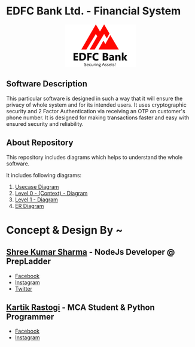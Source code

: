 # EDFC Bank Ltd. - Financial System 

<link rel="stylesheet" href="https://use.fontawesome.com/releases/v5.15.3/css/all.css" integrity="sha384-50oBUHEmvpQ+1lW4y57PTFmhCaXp0ML5d60M1M7uH2+nqUivzIebhndOJK28anvf">
<p align="center">
  <img src="https://github.com/shreesharma07/EDFC-Bank-Ltd.-Financial-System/blob/master/Images/edfc.png" alt="EDFC Logo">
</p>


## Software Description
This particular software is designed in such a way that it will ensure the privacy of whole system and for its intended users.
It uses cryptographic security and 2 Factor Authentication via receiving an OTP on customer's phone number.
It is designed for making transactions faster and easy with ensured security and reliability. 

## About Repository
This repository includes diagrams which helps to understand the whole software.

It includes following diagrams:
1.  [Usecase Diagram](https://github.com/shreesharma07/EDFC-Bank-Ltd.-Financial-System/blob/master/Use%20Case%20Diagram%20-%20(EDFC%20Bank%20Ltd.).png)
2.  [Level 0 - (Context) - Diagram](https://github.com/shreesharma07/EDFC-Bank-Ltd.-Financial-System/blob/master/Context%20Diagram.png)
3.  [Level 1 - Diagram](https://github.com/shreesharma07/EDFC-Bank-Ltd.-Financial-System/blob/master/DFD%20Level%201%20-%20Diagram.png)
4.  [ER Diagram](https://github.com/shreesharma07/EDFC-Bank-Ltd.-Financial-System/blob/master/ER%20Diagram%20-%20(EDFC%20Bank%20Ltd.).png)


# Concept & Design By ~

## [Shree Kumar Sharma](https://www.linkedin.com/in/shree-kumar-sharma-644167195/) - NodeJs Developer @ PrepLadder
   - [Facebook](https://www.facebook.com/shree.kumarsharma.338)
   - [Instagram](https://www.instagram.com/shree_kumar_sharma/)
   - [Twitter](https://twitter.com/shree_kr_sharma)
## [Kartik Rastogi](https://www.linkedin.com/in/kartik-rastogi-16b825160/) - MCA Student & Python Programmer
   - [Facebook](https://www.facebook.com/kartik.rastogi.97)
   - [Instagram](https://www.instagram.com/rustagi_karthik/)


